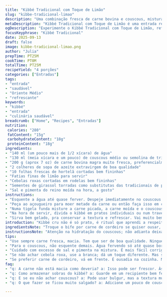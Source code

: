 ```yaml
---
title: "Kibbé Tradicional com Toque de Limão"
slug: "kibbe-tradicional-limao"
description: "Uma combinação fresca de carne bovina e couscous, misturada com ervas e finalizada com toques crocantes e cítricos. Serve uma entrada refrescante, fria, com notas aromáticas de hortelã e textura interessante. Perfeito para variar o cardápio e explorar sabores do Oriente Médio adaptados."
metaDescription: "Kibbé Tradicional com Toque de Limão é uma entrada refrescante e saborosa, que une carne fresca, couscous e ervas aromáticas de maneira incrível."
ogDescription: "Experimente o Kibbé Tradicional com Toque de Limão, refrescante e cheio de sabor; uma combinação perfeita de carne, couscous e ervas aromáticas."
focusKeyphrase: "Kibbé Tradicional"
date: 2025-09-13
draft: false
image: kibbe-tradicional-limao.png
author: "Julia"
prepTime: PT25M
cookTime: PT0M
totalTime: PT25M
recipeYield: "4 porções"
categories: ["Entradas"]
tags:
- "entrada"
- "saudável"
- "Oriente Médio"
- "refrescante"
keywords:
- "kibbé"
- "entrada"
- "culinária saudável"
breadcrumb: ["Home", "Recipes", "Entradas"]
nutrition: 
 calories: "280"
 fatContent: "15g"
 carbohydrateContent: "18g"
 proteinContent: "18g"
ingredients:
- "140 ml (um pouco mais de 1/2 xícara) de água"
- "130 ml (meia xícara e um pouco) de couscous médio ou semolina de trigo duro"
- "200 g (aprox 7 oz) de carne bovina magra muito fresca, preferencialmente patinho ou coxão mole"
- "2 colheres de sopa de azeite extravirgem de boa qualidade"
- "10 folhas frescas de hortelã cortadas bem fininhas"
- "Fatias finas de limão para servir"
- "Cebolas roxas cortadas em rodelas bem fininhas"
- "Sementes de girassol torradas como substitutas das tradicionais de pinhão"
- "Sal e pimenta do reino moída na hora, a gosto"
instructions:
- "Esquente a água até quase ferver. Despeje imediatamente no couscous numa tigela média. Cubra bem com um pano limpo; deixe o couscous absorver a água por cerca de 6 a 7 minutos até inchar e hidratar. Se ainda tiver bolinhas, solte com garfo para desgrudar e deixe esfriar."
- "Peça ao açougueiro para moer metade da carne ou então faça isso em casa num processador, pulsando rapidamente para não virar pasta. Corte o resto em cubinhos pequenos, uniformes, pra variar a textura. Guarde tudo gelado até a receita montar."
- "Numa tigela funda misture a carne picada, a carne moída e o couscous já frio. Jogue a hortelã, tempere com sal e pimenta do reino na hora. Regue tudo com azeite com calma, misturando até o azeite ser absorvido e a mistura ficar homogênea, quase pegajosa. Cubra com filme e deixe na geladeira uns 13 minutos, tempo pra harmonizar."
- "Na hora de servir, divida o kibbé em pratos individuais ou num travessa. Faça pequenas cavidades ou furos no meio para despejar um fio de azeite — isso dá um brilho extra e sabor na hora. Complete com fatias de limão, rodelas finas de cebola roxa para um contraste crocante e levemente doce, além das sementes de girassol tostadas que dão crunch sutil e cor bonita."
- "Sirva bem gelado, pra conservar a textura e refrescar. Vai muito bem acompanhado de pão pita fresquinho ou torradinhas crocantes para mergulhar e fazer a festa."
introduction: "Kibbé cru não é só prato, é ritual que aprendi a respeitar. A carne precisa ser fresca e macia, couscous tem que estar no ponto pra dar liga mas nem empapado. Desde a primeira vez que provei, entendi logo: hortelã entra pra balanço aromático, limão para corte cítrico, e textura é rei aqui. Troquei o tradicional pinhão por sementes de girassol torradas pra aquele croc-croc inesperado, fácil de achar em qualquer mercado brasileiro. Não tem lactose, nem glúten — perfeito pra variar. E o melhor? Monta rápido, esfriando com calma o suficiente pra tudo se integrar. Pode preparado rapidinho, ou esperar um pouco mais pra saborar com mais calma. Assim aprendi. Assim gosto."
ingredientsNote: "Troque o bife por carne de cordeiro se quiser ousar, preferindo partes macias tipo pernil desossado. Evite peças muito gordurosas; a ideia é manter frescor e leveza. No lugar do couscous comum, a semolina mais grossa pode dar sensação mais encorpada, embora chore por hidratação exata pra não virar papa. O azeite é o tempero heroico, invista num extravirgem decente, do tipo que você acredita que pode finalizar pratos crus. Hortelã sempre fresca, e não coloque muita; exagero deixa o prato amargor. A semente de girassol substitui o pinhão para quem não acha fácil ou faz restrição alimentar. Salpicar cebola roxa deixa crocante e chegar limão ajuda equilibrar o prato, equilibrar sabores. Temperar bem faz diferença e sempre corrigir sal no final, pro cru não ficar sem graça."
instructionsNote: "Atenção na hidratação do couscous; não adianta deixar muito tempo por cima do fogo ou ele amolece demais. O truque é tampá-lo imediatamente após despejar a água quente, e soltar os grãos com um garfo depois de 6 a 7 minutos. Processar a carne sem transformar em pasta exige pulsar poucas vezes, nada de liquidificar. Misturar com calma azeite ajuda a formar uma textura única, que liga o couscous e a carne sem ser grudenta demais. Deixar o conjunto na geladeira selado é essencial para maturar sabor e ajustar textura, uns 13 a 15 minutos são suficientes; mais que isso pode ressecar. Na hora de montar, cavar espaço para o azeite nos pratos faz o interior brilhar e ajuda na degustação. E pra finalizar, capriche na decoração fresca com limão e cebola roxa, porque à vista também se come. Servir frio mantém firmeza e refrescância, não tente em temperatura ambiente."
tips:
- "Use sempre carne fresca, macia. Tem que ser de boa qualidade. Ninguém quer um kibbé com carne dura. A escolha da carne faz diferença. Corte bem o que não vai moer. Cada textura no prato traz uma experiência diferente. E não esqueça: a hortelã deve ser fresca. O sabor é bem diferente. Se usar seca, o prato não fica igual."
- "Para o couscous, não esquente demais. Água fervendo só até quase borbulhar; isso muda a textura totalmente. Muita água empapa. Hidratação correta é chave pra não virar papa. Despeje, tampe na hora, aguarde. Um garfo ajuda a soltar, comece a misturar gentilmente depois. Azeite depois. Bem líquido."
- "Cuidado com excesso de sal e pimenta na mistura. É mais fácil corrigir depois. Faça sempre uma provinha antes de servir. Se não estiver bom, ajuste. Mistura na geladeira por 13 a 15 minutos também ajuda a unir os sabores. Mas não passe muito disso, o kibbé resseca. Experiência me ensinou estes pontos."
- "Se não achar cebola roxa, use a branca; dá um toque diferente. Mas se passar do ponto, muito doce. As sementes de girassol são uma boa alternativa ao pinhão. Dão crocância e são fáceis de encontrar. Cor e textura; tudo conta nesse prato. Não esqueça das fatias de limão. A acidez ajuda a equilibrar."
- "Se preferir carne de cordeiro, vá em frente. É ousadia na cozinha. Mas escolha partes bem macias. Prepare tudo e sempre mantenha refrigerado. Calma na cozinha é essencial. Não pule passos. O equilíbrio de sabores é o que faz a diferença. Cada parte do processo é importante."
faq:
- "q: A carne não está macia como deveria? a: Isso pode ser frescor. Às vezes, deixar um tempo na geladeira pode ajudar. E não esqueça, carne passada demais perde textura. Volte a checar na hora de moer."
- "q: Como armazenar sobras do kibbé? a: Guarde em um recipiente bem fechado. Frigo sempre. Dura até 3 dias. Lembrando que o sabor pode mudar. Melhor consumir logo pra manter frescor."
- "q: E se eu não achar couscous? a: Pode usar bulgur, mas a textura muda um pouco. Deixe o bulgur de molho até hidratar. Mas cuidado com o tempo, não pode pasteurizar. Mantenha uma boca atenta na verificação."
- "q: O que fazer se ficou muito salgado? a: Adicione um pouco de couscous ou batata cozida para equilibrar. E deixe alguns minutos na geladeira. Pode ajudar bastante na absorção."

---
```

